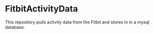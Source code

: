 # FitbitActivityData
This repository pulls activity data from the Fitbit and stores in in a mysql database.
